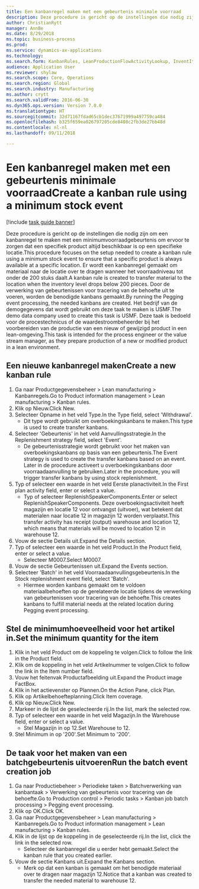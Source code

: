 ```yaml
--- 
title: Een kanbanregel maken met een gebeurtenis minimale voorraad
description: Deze procedure is gericht op de instellingen die nodig zijn om een kanbanregel te maken met een minimumvoorraadgebeurtenis om ervoor te zorgen dat een specifiek product altijd beschikbaar is op een specifieke locatie.
author: ChristianRytt
manager: AnnBe
ms.date: 8/29/2018
ms.topic: business-process
ms.prod: 
ms.service: dynamics-ax-applications
ms.technology: 
ms.search.form: KanbanRules, LeanProductionFlowActivityLookup, InventItemIdLookupSimple, EcoResProductInformationDialog, EcoResProductDetailsExtended, ReqItemTable, InventLocationIdLookup
audience: Application User
ms.reviewer: shylaw
ms.search.scope: Core, Operations
ms.search.region: Global
ms.search.industry: Manufacturing
ms.author: crytt
ms.search.validFrom: 2016-06-30
ms.dyn365.ops.version: Version 7.0.0
ms.translationtype: HT
ms.sourcegitcommit: 32d71167fdad65cb1dec37671999a497759ca484
ms.openlocfilehash: b325f659ea026797205cde8408c2fb3de27bb48d
ms.contentlocale: nl-nl
ms.lasthandoff: 09/11/2018

---
```

# <a name="create-a-kanban-rule-using-a-minimum-stock-event"></a><span data-ttu-id="bb8c5-103">Een kanbanregel maken met een gebeurtenis minimale voorraad</span><span class="sxs-lookup"><span data-stu-id="bb8c5-103">Create a kanban rule using a minimum stock event</span></span>

[!include [task guide banner](../../includes/task-guide-banner.md)]

<span data-ttu-id="bb8c5-104">Deze procedure is gericht op de instellingen die nodig zijn om een kanbanregel te maken met een minimumvoorraadgebeurtenis om ervoor te zorgen dat een specifiek product altijd beschikbaar is op een specifieke locatie.</span><span class="sxs-lookup"><span data-stu-id="bb8c5-104">This procedure focuses on the setup needed to create a kanban rule using a minimum stock event to ensure that a specific product is always available at a specific location.</span></span> <span data-ttu-id="bb8c5-105">Er wordt een kanbanregel gemaakt om materiaal naar de locatie over te dragen wanneer het voorraadniveau tot onder de 200 stuks daalt.</span><span class="sxs-lookup"><span data-stu-id="bb8c5-105">A kanban rule is created to transfer material to the location when the inventory level drops below 200 pieces.</span></span> <span data-ttu-id="bb8c5-106">Door de verwerking van gebeurtenissen voor tracering van de behoefte uit te voeren, worden de benodigde kanbans gemaakt.</span><span class="sxs-lookup"><span data-stu-id="bb8c5-106">By running the Pegging event processing, the needed kanbans are created.</span></span> <span data-ttu-id="bb8c5-107">Het bedrijf van de demogegevens dat wordt gebruikt om deze taak te maken is USMF.</span><span class="sxs-lookup"><span data-stu-id="bb8c5-107">The demo data company used to create this task is USMF.</span></span> <span data-ttu-id="bb8c5-108">Deze taak is bedoeld voor de procestechnicus of de waardestroombeheerder bij het voorbereiden van de productie van een nieuw of gewijzigd product in een lean-omgeving.</span><span class="sxs-lookup"><span data-stu-id="bb8c5-108">This task is intended for the process engineer or the value stream manager, as they prepare production of a new or modified product in a lean environment.</span></span>


## <a name="create-a-new-kanban-rule"></a><span data-ttu-id="bb8c5-109">Een nieuwe kanbanregel maken</span><span class="sxs-lookup"><span data-stu-id="bb8c5-109">Create a new kanban rule</span></span>
1. <span data-ttu-id="bb8c5-110">Ga naar Productgegevensbeheer > Lean manufacturing > Kanbanregels.</span><span class="sxs-lookup"><span data-stu-id="bb8c5-110">Go to Product information management > Lean manufacturing > Kanban rules.</span></span>
2. <span data-ttu-id="bb8c5-111">Klik op Nieuw.</span><span class="sxs-lookup"><span data-stu-id="bb8c5-111">Click New.</span></span>
3. <span data-ttu-id="bb8c5-112">Selecteer Opname in het veld Type.</span><span class="sxs-lookup"><span data-stu-id="bb8c5-112">In the Type field, select 'Withdrawal'.</span></span>
    * <span data-ttu-id="bb8c5-113">Dit type wordt gebruikt om overboekingskanbans te maken.</span><span class="sxs-lookup"><span data-stu-id="bb8c5-113">This type is used to create transfer kanbans.</span></span>  
4. <span data-ttu-id="bb8c5-114">Selecteer 'Gebeurtenis' in het veld Aanvullingsstrategie.</span><span class="sxs-lookup"><span data-stu-id="bb8c5-114">In the Replenishment strategy field, select 'Event'.</span></span>
    * <span data-ttu-id="bb8c5-115">De gebeurtenisstrategie wordt gebruikt voor het maken van overboekingskanbans op basis van een gebeurtenis.</span><span class="sxs-lookup"><span data-stu-id="bb8c5-115">The Event strategy is used to create the transfer kanbans based on an event.</span></span> <span data-ttu-id="bb8c5-116">Later in de procedure activeert u overboekingskanbans door voorraadaanvulling te gebruiken.</span><span class="sxs-lookup"><span data-stu-id="bb8c5-116">Later in the procedure, you will trigger transfer kanbans by using stock replenishment.</span></span>  
5. <span data-ttu-id="bb8c5-117">Typ of selecteer een waarde in het veld Eerste planactiviteit.</span><span class="sxs-lookup"><span data-stu-id="bb8c5-117">In the First plan activity field, enter or select a value.</span></span>
    * <span data-ttu-id="bb8c5-118">Typ of selecteer ReplenishSpeakerComponents.</span><span class="sxs-lookup"><span data-stu-id="bb8c5-118">Enter or select ReplenishSpeakerComponents.</span></span> <span data-ttu-id="bb8c5-119">Deze overboekingsactiviteit heeft magazijn en locatie 12 voor ontvangst (uitvoer), wat betekent dat materialen naar locatie 12 in magazijn 12 worden verplaatst.</span><span class="sxs-lookup"><span data-stu-id="bb8c5-119">This transfer activity has receipt (output) warehouse and location 12, which means that materials will be moved to location 12 in warehouse 12.</span></span>  
6. <span data-ttu-id="bb8c5-120">Vouw de sectie Details uit.</span><span class="sxs-lookup"><span data-stu-id="bb8c5-120">Expand the Details section.</span></span>
7. <span data-ttu-id="bb8c5-121">Typ of selecteer een waarde in het veld Product.</span><span class="sxs-lookup"><span data-stu-id="bb8c5-121">In the Product field, enter or select a value.</span></span>
    * <span data-ttu-id="bb8c5-122">Selecteer M0007.</span><span class="sxs-lookup"><span data-stu-id="bb8c5-122">Select M0007.</span></span>  
8. <span data-ttu-id="bb8c5-123">Vouw de sectie Gebeurtenissen uit.</span><span class="sxs-lookup"><span data-stu-id="bb8c5-123">Expand the Events section.</span></span>
9. <span data-ttu-id="bb8c5-124">Selecteer 'Batch' in het veld Voorraadaanvullingsgebeurtenis.</span><span class="sxs-lookup"><span data-stu-id="bb8c5-124">In the Stock replenishment event field, select 'Batch'.</span></span>
    * <span data-ttu-id="bb8c5-125">Hiermee worden kanbans gemaakt om te voldoen materiaalbehoeften op de gerelateerde locatie tijdens de verwerking van gebeurtenissen voor tracering van de behoefte.</span><span class="sxs-lookup"><span data-stu-id="bb8c5-125">This creates kanbans to fulfill material needs at the related location during Pegging event processing.</span></span>  

## <a name="set-the-minimum-quantity-for-the-item"></a><span data-ttu-id="bb8c5-126">Stel de minimumhoeveelheid voor het artikel in.</span><span class="sxs-lookup"><span data-stu-id="bb8c5-126">Set the minimum quantity for the item</span></span>
1. <span data-ttu-id="bb8c5-127">Klik in het veld Product om de koppeling te volgen.</span><span class="sxs-lookup"><span data-stu-id="bb8c5-127">Click to follow the link in the Product field.</span></span>
2. <span data-ttu-id="bb8c5-128">Klik om de koppeling in het veld Artikelnummer te volgen.</span><span class="sxs-lookup"><span data-stu-id="bb8c5-128">Click to follow the link in the Item number field.</span></span>
3. <span data-ttu-id="bb8c5-129">Vouw het feitenvak Productafbeelding uit.</span><span class="sxs-lookup"><span data-stu-id="bb8c5-129">Expand the Product image FactBox.</span></span>
4. <span data-ttu-id="bb8c5-130">Klik in het actievenster op Plannen.</span><span class="sxs-lookup"><span data-stu-id="bb8c5-130">On the Action Pane, click Plan.</span></span>
5. <span data-ttu-id="bb8c5-131">Klik op Artikelbehoefteplanning.</span><span class="sxs-lookup"><span data-stu-id="bb8c5-131">Click Item coverage.</span></span>
6. <span data-ttu-id="bb8c5-132">Klik op Nieuw.</span><span class="sxs-lookup"><span data-stu-id="bb8c5-132">Click New.</span></span>
7. <span data-ttu-id="bb8c5-133">Markeer in de lijst de geselecteerde rij.</span><span class="sxs-lookup"><span data-stu-id="bb8c5-133">In the list, mark the selected row.</span></span>
8. <span data-ttu-id="bb8c5-134">Typ of selecteer een waarde in het veld Magazijn.</span><span class="sxs-lookup"><span data-stu-id="bb8c5-134">In the Warehouse field, enter or select a value.</span></span>
    * <span data-ttu-id="bb8c5-135">Stel Magazijn in op 12.</span><span class="sxs-lookup"><span data-stu-id="bb8c5-135">Set Warehouse to 12.</span></span>  
9. <span data-ttu-id="bb8c5-136">Stel Minimum in op '200'.</span><span class="sxs-lookup"><span data-stu-id="bb8c5-136">Set Minimum to '200'.</span></span>

## <a name="run-the-batch-event-creation-job"></a><span data-ttu-id="bb8c5-137">De taak voor het maken van een batchgebeurtenis uitvoeren</span><span class="sxs-lookup"><span data-stu-id="bb8c5-137">Run the batch event creation job</span></span>
1. <span data-ttu-id="bb8c5-138">Ga naar Productiebeheer > Periodieke taken > Batchverwerking van kanbantaak > Verwerking van gebeurtenis voor tracering van de behoefte.</span><span class="sxs-lookup"><span data-stu-id="bb8c5-138">Go to Production control > Periodic tasks > Kanban job batch processing > Pegging event processing.</span></span>
2. <span data-ttu-id="bb8c5-139">Klik op OK.</span><span class="sxs-lookup"><span data-stu-id="bb8c5-139">Click OK.</span></span>
3. <span data-ttu-id="bb8c5-140">Ga naar Productgegevensbeheer > Lean manufacturing > Kanbanregels.</span><span class="sxs-lookup"><span data-stu-id="bb8c5-140">Go to Product information management > Lean manufacturing > Kanban rules.</span></span>
4. <span data-ttu-id="bb8c5-141">Klik in de lijst op de koppeling in de geselecteerde rij.</span><span class="sxs-lookup"><span data-stu-id="bb8c5-141">In the list, click the link in the selected row.</span></span>
    * <span data-ttu-id="bb8c5-142">Selecteer de kanbanregel die u eerder hebt gemaakt.</span><span class="sxs-lookup"><span data-stu-id="bb8c5-142">Select the kanban rule that you created earlier.</span></span>  
5. <span data-ttu-id="bb8c5-143">Vouw de sectie Kanbans uit.</span><span class="sxs-lookup"><span data-stu-id="bb8c5-143">Expand the Kanbans section.</span></span>
    * <span data-ttu-id="bb8c5-144">Merk op dat een kanban is gemaakt om het benodigde materiaal over te dragen naar magazijn 12.</span><span class="sxs-lookup"><span data-stu-id="bb8c5-144">Notice that a kanban was created to transfer the needed material to warehouse 12.</span></span>  


